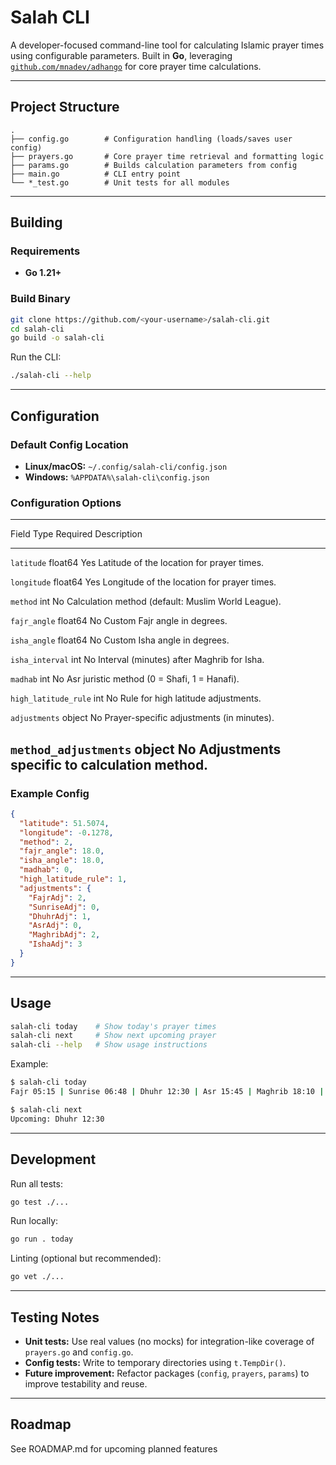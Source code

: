 # Salah CLI

A developer-focused command-line tool for calculating Islamic prayer
times using configurable parameters. Built in **Go**, leveraging
[`github.com/mnadev/adhango`](https://github.com/mnadev/adhango) for
core prayer time calculations.

------------------------------------------------------------------------

## Project Structure

    .
    ├── config.go        # Configuration handling (loads/saves user config)
    ├── prayers.go       # Core prayer time retrieval and formatting logic
    ├── params.go        # Builds calculation parameters from config
    ├── main.go          # CLI entry point
    └── *_test.go        # Unit tests for all modules

------------------------------------------------------------------------

## Building

### Requirements

-   **Go 1.21+**

### Build Binary

``` bash
git clone https://github.com/<your-username>/salah-cli.git
cd salah-cli
go build -o salah-cli
```

Run the CLI:

``` bash
./salah-cli --help
```

------------------------------------------------------------------------

## Configuration

### Default Config Location

-   **Linux/macOS:** `~/.config/salah-cli/config.json`
-   **Windows:** `%APPDATA%\salah-cli\config.json`

### Configuration Options

  --------------------------------------------------------------------------------------
  Field                  Type      Required   Description
  ---------------------- --------- ---------- ------------------------------------------
  `latitude`             float64   Yes        Latitude of the location for prayer times.

  `longitude`            float64   Yes        Longitude of the location for prayer
                                              times.

  `method`               int       No         Calculation method (default: Muslim World
                                              League).

  `fajr_angle`           float64   No         Custom Fajr angle in degrees.

  `isha_angle`           float64   No         Custom Isha angle in degrees.

  `isha_interval`        int       No         Interval (minutes) after Maghrib for Isha.

  `madhab`               int       No         Asr juristic method (0 = Shafi, 1 =
                                              Hanafi).

  `high_latitude_rule`   int       No         Rule for high latitude adjustments.

  `adjustments`          object    No         Prayer-specific adjustments (in minutes).

  `method_adjustments`   object    No         Adjustments specific to calculation
                                              method.
  --------------------------------------------------------------------------------------

### Example Config

``` json
{
  "latitude": 51.5074,
  "longitude": -0.1278,
  "method": 2,
  "fajr_angle": 18.0,
  "isha_angle": 18.0,
  "madhab": 0,
  "high_latitude_rule": 1,
  "adjustments": {
    "FajrAdj": 2,
    "SunriseAdj": 0,
    "DhuhrAdj": 1,
    "AsrAdj": 0,
    "MaghribAdj": 2,
    "IshaAdj": 3
  }
}
```

------------------------------------------------------------------------

## Usage

``` bash
salah-cli today    # Show today's prayer times
salah-cli next     # Show next upcoming prayer
salah-cli --help   # Show usage instructions
```

Example:

``` bash
$ salah-cli today
Fajr 05:15 | Sunrise 06:48 | Dhuhr 12:30 | Asr 15:45 | Maghrib 18:10 | Isha 19:30

$ salah-cli next
Upcoming: Dhuhr 12:30
```

------------------------------------------------------------------------

## Development

Run all tests:

``` bash
go test ./...
```

Run locally:

``` bash
go run . today
```

Linting (optional but recommended):

``` bash
go vet ./...
```

------------------------------------------------------------------------

## Testing Notes

-   **Unit tests:** Use real values (no mocks) for integration-like
    coverage of `prayers.go` and `config.go`.
-   **Config tests:** Write to temporary directories using
    `t.TempDir()`.
-   **Future improvement:** Refactor packages (`config`, `prayers`,
    `params`) to improve testability and reuse.

------------------------------------------------------------------------

## Roadmap

See ROADMAP.md for upcoming planned features
